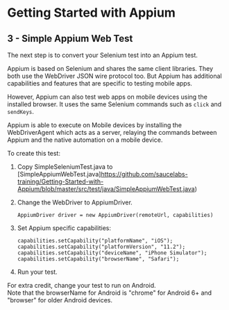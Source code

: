 # Getting Started with Appium

## 3 - Simple Appium Web Test

The next step is to convert your Selenium test into an Appium test.

Appium is based on Selenium and shares the same client libraries.
They both use the WebDriver JSON wire protocol too.
But Appium has additional capabilities and features that are specific to testing mobile apps.

However, Appium can also test web apps on mobile devices using the installed browser.
It uses the same Selenium commands such as `click` and `sendKeys`.

Appium is able to execute on Mobile devices by installing the WebDriverAgent
which acts as a server, relaying the commands between Appium
and the native automation on a mobile device.

To create this test:
1. Copy SimpleSeleniumTest.java to [SimpleAppiumWebTest.java]https://github.com/saucelabs-training/Getting-Started-with-Appium/blob/master/src/test/java/SimpleAppiumWebTest.java)
2. Change the WebDriver to AppiumDriver.

    ```
    AppiumDriver driver = new AppiumDriver(remoteUrl, capabilities)
    ```

3. Set Appium specific capabilities:

    ```
    capabilities.setCapability("platformName", "iOS");
    capabilities.setCapability("platformVersion", "11.2");
    capabilities.setCapability("deviceName", "iPhone Simulator");
    capabilities.setCapability("browserName", "Safari");
    ```    

4. Run your test.

For extra credit, change your test to run on Android.  
Note that the browserName for Android is "chrome" for Android 6+ 
and "browser" for older Android devices.


